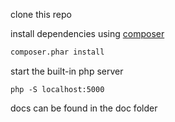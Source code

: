 
clone this repo

install dependencies using [composer](http://getcomposer.org/)

```bash
composer.phar install
```

start the built-in php server
```
php -S localhost:5000
```

docs can be found in the doc folder
